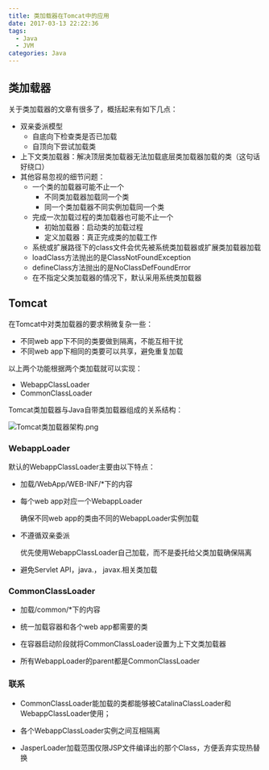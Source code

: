 ```yaml
---
title: 类加载器在Tomcat中的应用
date: 2017-03-13 22:22:36
tags:
  - Java
  - JVM
categories: Java
---
```


## 类加载器

关于类加载器的文章有很多了，概括起来有如下几点：

- 双亲委派模型
  - 自底向下检查类是否已加载
  - 自顶向下尝试加载类
- 上下文类加载器：解决顶层类加载器无法加载底层类加载器加载的类（这句话好绕口）
- 其他容易忽视的细节问题：
  - 一个类的加载器可能不止一个
    - 不同类加载器加载同一个类
    - 同一个类加载器不同实例加载同一个类
  - 完成一次加载过程的类加载器也可能不止一个
    - 初始加载器：启动类的加载过程
    - 定义加载器：真正完成类的加载工作
  - 系统或扩展路径下的class文件会优先被系统类加载器或扩展类加载器加载
  - loadClass方法抛出的是ClassNotFoundException
  - defineClass方法抛出的是NoClassDefFoundError
  - 在不指定父类加载器的情况下，默认采用系统类加载器

## Tomcat

在Tomcat中对类加载器的要求稍微复杂一些：

- 不同web app下不同的类要做到隔离，不能互相干扰
- 不同web app下相同的类要可以共享，避免重复加载

以上两个功能根据两个类加载就可以实现：

- WebappClassLoader
- CommonClassLoader

Tomcat类加载器与Java自带类加载器组成的关系结构：

![Tomcat类加载器架构.png](https://ooo.0o0.ooo/2017/03/13/58c6ae1596e2d.png)

### WebappLoader

默认的WebappClassLoader主要由以下特点：
- 加载/WebApp/WEB-INF/*下的内容

- 每个web app对应一个WebappLoader

  确保不同web app的类由不同的WebappLoader实例加载

- 不遵循双亲委派

  优先使用WebappClassLoader自己加载，而不是委托给父类加载确保隔离

- 避免Servlet API，java.， javax.相关类加载

### CommonClassLoader
- 加载/common/*下的内容

- 统一加载容器和各个web app都需要的类

- 在容器启动阶段就将CommonClassLoader设置为上下文类加载器

- 所有WebappLoader的parent都是CommonClassLoader

### 联系
- CommonClassLoader能加载的类都能够被CatalinaClassLoader和WebappClassLoader使用；

- 各个WebappClassLoader实例之间互相隔离

- JasperLoader加载范围仅限JSP文件编译出的那个Class，方便丢弃实现热替换
